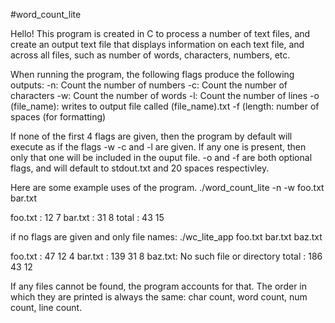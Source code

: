 #word_count_lite

Hello! This program is created in C to process a number of text files, and 
create an output text file that displays information on each text file, and across
all files, such as number of words, characters, numbers, etc.

When running the program, the following flags produce the following outputs:
-n: Count the number of numbers
-c: Count the number of characters
-w: Count the number of words
-l: Count the number of lines
-o (file_name): writes to output file called (file_name).txt
-f (length: number of spaces (for formatting)

If none of the first 4 flags are given, then the program by default will execute as if
the flags -w -c and -l are given. If any one is present, then only that one will be included
in the ouput file. -o and -f are both optional flags, and will default to stdout.txt and 20 spaces
respectivley.

Here are some example uses of the program.
./word_count_lite -n -w foo.txt bar.txt

foo.txt          :    12     7
bar.txt          :    31     8
total            :    43    15

if no flags are given and only file names:
./wc_lite_app foo.txt bar.txt baz.txt

foo.txt          :    47    12     4
bar.txt          :   139    31     8
baz.txt: No such file or directory
total            :   186    43    12

If any files cannot be found, the program accounts for that. 
The order in which they are printed is always the same: 
char count, word count, num count, line count. 
